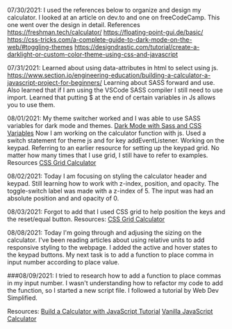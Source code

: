 07/30/2021: I used the references below to organize and design my calculator. I looked at an article on dev.to and one on freeCodeCamp. This one went over the design in detail. 
References
https://freshman.tech/calculator/
https://floating-point-gui.de/basic/
https://css-tricks.com/a-complete-guide-to-dark-mode-on-the-web/#toggling-themes
https://designdrastic.com/tutorial/create-a-darklight-or-custom-color-theme-using-css-and-javascript

07/31/2021: Learned about using data-attributes in html to select using js. 
https://www.section.io/engineering-education/building-a-calculator-a-javascript-project-for-beginners/
Learning about SASS forward and use. Also learned that if I am using the VSCode SASS compiler I still need to use import. Learned that putting $ at the end of certain variables in Js allows you to use them. 

08/01/2021: My theme switcher worked and I was able to use SASS variables for dark mode and themes. 
[Dark Mode with Sass and CSS Variables](https://dev.to/zetareticoli/dark-mode-with-sass-and-css-variables-4f9b)
Now I am working on the calculator function with js. Used a switch statement for theme js and for key addEventListener. 
Working on the keypad. Referring to an earlier resource for setting up the keypad grid. No matter how many times that I use grid, I still have to refer to examples. 
Resources
[CSS Grid Calculator](https://freshman.tech/css-grid-calculator/)

08/02/2021: Today I am focusing on styling the calculator header and keypad. Still learning how to work with z-index, position, and opacity. The toggle-switch label was made with a z-index of 5. The input was had an absolute position and and opacity of 0. 

08/03/2021: Forgot to add that I used CSS grid to help position the keys and the reset/equal button. 
Resources: 
[CSS Grid Calculator](https://freshman.tech/css-grid-calculator/)

08/08/2021: Today I'm going through and adjusing the sizing on the calculator. I've been reading articles about using relative units to add responsive styling to the webpage. I added the active and hover states to the keypad buttons. My next task is to add a function to place comma in input number according to place value. 

###08/09/2021:
I tried to research how to add a function to place commas in my input number. I wasn't understanding how to refactor my code to add the function, so I started a new script file. I followed a tutorial by Web Dev Simplified. 

Resources: 
[Build a Calculator with JavaScript Tutorial](https://www.youtube.com/watch?v=j59qQ7YWLxw)
[Vanilla JavaScript Calculator](https://github.com/WebDevSimplified/Vanilla-JavaScript-Calculator/blob/master/index.html)